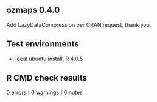 ## ozmaps 0.4.0

Add LazyDataCompression per CRAN request, thank you. 


## Test environments

* local ubuntu install, R 4.0.5

## R CMD check results

0 errors | 0 warnings | 0 notes

